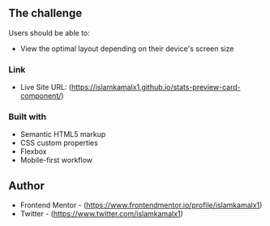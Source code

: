 ## The challenge

Users should be able to:

- View the optimal layout depending on their device's screen size

### Link

- Live Site URL: (https://islamkamalx1.github.io/stats-preview-card-component/)

### Built with

- Semantic HTML5 markup
- CSS custom properties
- Flexbox
- Mobile-first workflow

## Author

- Frontend Mentor - (https://www.frontendmentor.io/profile/islamkamalx1)
- Twitter - (https://www.twitter.com/islamkamalx1)
